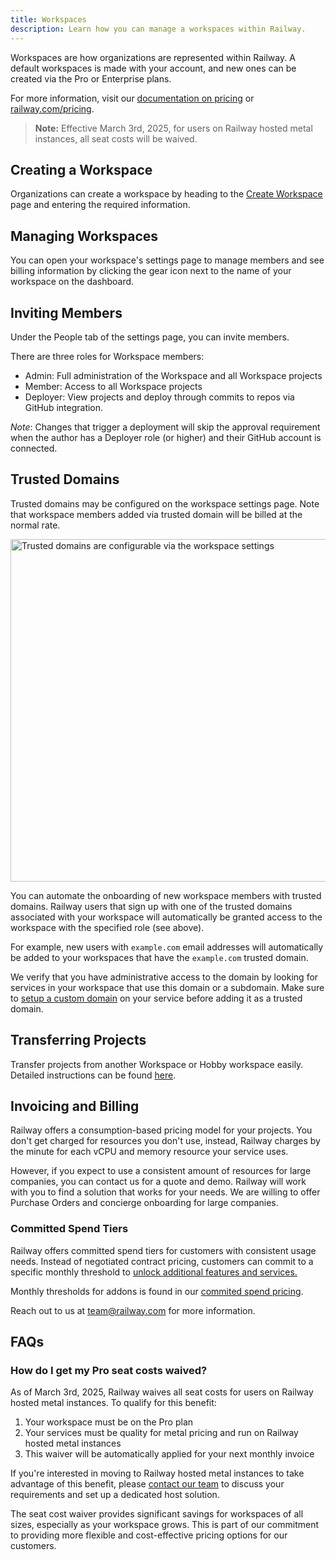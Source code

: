 ```yaml
---
title: Workspaces
description: Learn how you can manage a workspaces within Railway.
---
```


Workspaces are how organizations are represented within Railway. A default workspaces is made with your account, and new ones can be created via the Pro or Enterprise plans.

For more information, visit our [documentation on pricing](/reference/pricing) or <a href="https://railway.com/pricing" target="_blank">railway.com/pricing</a>.

> **Note:** Effective March 3rd, 2025, for users on Railway hosted metal instances, all seat costs will be waived.

## Creating a Workspace

Organizations can create a workspace by heading to the <a href="https://railway.com/new/workspace" target="_blank">Create Workspace</a> page and entering the required information.

## Managing Workspaces

You can open your workspace's settings page to manage members and see billing information by clicking the gear icon next to the name of your workspace on the dashboard.

## Inviting Members

Under the People tab of the settings page, you can invite members.

There are three roles for Workspace members:

- Admin: Full administration of the Workspace and all Workspace projects
- Member: Access to all Workspace projects
- Deployer: View projects and deploy through commits to repos via GitHub integration.

_Note_: Changes that trigger a deployment will skip the approval requirement when the author has a Deployer role (or higher) and their GitHub account is connected.

## Trusted Domains

Trusted domains may be configured on the workspace settings page. Note that workspace members added via trusted domain will be billed at the normal rate.

<Image 
    src="https://res.cloudinary.com/railway/image/upload/v1733955730/docs/t-d_jbtbm7.png"
    width="1200"
    height="548"
    alt="Trusted domains are configurable via the workspace settings"
/>

You can automate the onboarding of new workspace members with trusted domains. Railway users that sign up with one of the trusted domains associated with your workspace will automatically be granted access to the workspace with the specified role (see above).

For example, new users with `example.com` email addresses will automatically be added to your workspaces that have the `example.com` trusted domain.

We verify that you have administrative access to the domain by looking for services in your workspace that use this domain or a subdomain. Make sure to [setup a custom domain](/guides/public-networking#custom-domains) on your service before adding it as a trusted domain.

## Transferring Projects

Transfer projects from another Workspace or Hobby workspace easily. Detailed instructions can be found [here](/guides/projects#transferring-projects).

## Invoicing and Billing

Railway offers a consumption-based pricing model for your projects. You don't get charged for resources you don't use, instead, Railway charges by the minute for each vCPU and memory resource your service uses.

However, if you expect to use a consistent amount of resources for large companies, you can contact us for a quote and demo. Railway will work with you to find a solution that works for your needs. We are willing to offer Purchase Orders and concierge onboarding for large companies.

### Committed Spend Tiers

Railway offers committed spend tiers for customers with consistent usage needs. Instead of negotiated contract pricing, customers can commit to a specific monthly threshold to [unlock additional features and services.](/reference/pricing/plans#committed-spend-tiers)

Monthly thresholds for addons is found in our [commited spend pricing](/reference/pricing#committed-spend-tiers).

Reach out to us at [team@railway.com](mailto:team@railway.com) for more information.

## FAQs

### How do I get my Pro seat costs waived?

As of March 3rd, 2025, Railway waives all seat costs for users on Railway hosted metal instances. To qualify for this benefit:

1. Your workspace must be on the Pro plan
2. Your services must be quality for metal pricing and run on Railway hosted metal instances
3. This waiver will be automatically applied for your next monthly invoice

If you're interested in moving to Railway hosted metal instances to take advantage of this benefit, please [contact our team](mailto:team@railway.com) to discuss your requirements and set up a dedicated host solution.

The seat cost waiver provides significant savings for workspaces of all sizes, especially as your workspace grows. This is part of our commitment to providing more flexible and cost-effective pricing options for our customers.
